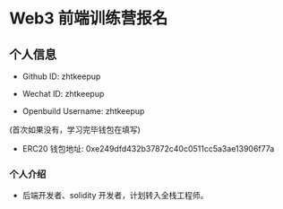 # Web3 前端训练营报名

## 个人信息

- Github ID: zhtkeepup

- Wechat ID: zhtkeepup

- Openbuild Username: zhtkeepup

(首次如果没有，学习完毕钱包在填写)

- ERC20 钱包地址: 0xe249dfd432b37872c40c0511cc5a3ae13906f77a

### 个人介绍

- 后端开发者、solidity 开发者，计划转入全栈工程师。
